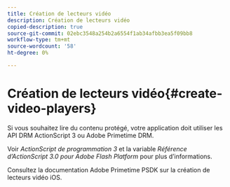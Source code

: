 ```yaml
---
title: Création de lecteurs vidéo
description: Création de lecteurs vidéo
copied-description: true
source-git-commit: 02ebc3548a254b2a6554f1ab34afbb3ea5f09bb8
workflow-type: tm+mt
source-wordcount: '58'
ht-degree: 0%

---
```


# Création de lecteurs vidéo{#create-video-players}

Si vous souhaitez lire du contenu protégé, votre application doit utiliser les API DRM ActionScript 3 ou Adobe Primetime DRM.

Voir *ActionScript de programmation 3* et la variable *Référence d’ActionScript 3.0 pour Adobe Flash Platform* pour plus d’informations.

Consultez la documentation Adobe Primetime PSDK sur la création de lecteurs vidéo iOS.
